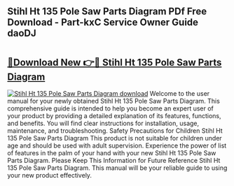 ## Stihl Ht 135 Pole Saw Parts Diagram PDf Free Download - Part-kxC Service Owner Guide daoDJ

# <h2><a href="http://dft31v.blite.top/?on=Stihl+Ht+135+Pole+Saw+Parts+Diagram">🔗Download New 👉🔴 Stihl Ht 135 Pole Saw Parts Diagram</a></h2>

[![Stihl Ht 135 Pole Saw Parts Diagram download](https://i.imgur.com/lujVjoI.png)](http://dft31v.blite.top/?on=Stihl+Ht+135+Pole+Saw+Parts+Diagram)
Welcome to the user manual for your newly obtained Stihl Ht 135 Pole Saw Parts Diagram. This comprehensive guide is intended to help you become an expert user of your product by providing a detailed explanation of its features, functions, and benefits. You will find clear instructions for installation, usage, maintenance, and troubleshooting. Safety Precautions for Children Stihl Ht 135 Pole Saw Parts Diagram This product is not suitable for children under age and should be used with adult supervision. Experience the power of list of features in the palm of your hand with your new Stihl Ht 135 Pole Saw Parts Diagram. Please Keep This Information for Future Reference Stihl Ht 135 Pole Saw Parts Diagram. This manual will be your reliable guide to using your new product effectively.
